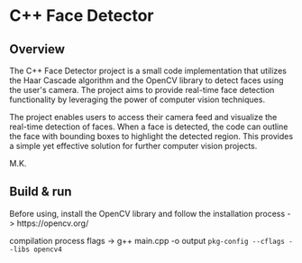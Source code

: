 <h1>C++ Face Detector</h1>

<h2>Overview</h2>

The C++ Face Detector project is a small code implementation that utilizes the Haar Cascade algorithm and the OpenCV library to detect faces using the user's camera. The project aims to provide real-time face detection functionality by leveraging the power of computer vision techniques.

The project enables users to access their camera feed and visualize the real-time detection of faces. When a face is detected, the code can outline the face with bounding boxes to highlight the detected region. This provides a simple yet effective solution for further computer vision projects.

M.K.

<h2>Build & run</h2>
Before using, install the OpenCV library and follow the installation process -> https://opencv.org/ 

compilation process flags -> g++ main.cpp -o output `pkg-config --cflags --libs opencv4`
